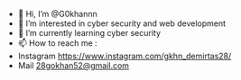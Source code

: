 - 👋 Hi, I’m @G0khannn
- 👀 I’m interested in cyber security and web development
- 🌱 I’m currently learning cyber security
- 📫 How to reach me :
- Instagram https://www.instagram.com/gkhn_demirtas28/
- Mail 28gokhan52@gmail.com

<!---
G0khannn/G0khannn is a ✨ special ✨ repository because its `README.md` (this file) appears on your GitHub profile.
You can click the Preview link to take a look at your changes.
--->
